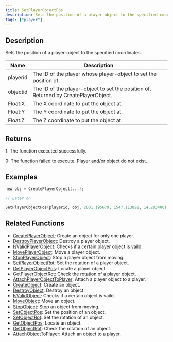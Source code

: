 ```yaml
---
title: SetPlayerObjectPos
description: Sets the position of a player-object to the specified coordinates.
tags: ["player"]
---
```


## Description

Sets the position of a player-object to the specified coordinates.

| Name     | Description                                                                         |
| -------- | ----------------------------------------------------------------------------------- |
| playerid | The ID of the player whose player-object to set the position of.                    |
| objectid | The ID of the player-object to set the position of. Returned by CreatePlayerObject. |
| Float:X  | The X coordinate to put the object at.                                              |
| Float:Y  | The Y coordinate to put the object at.                                              |
| Float:Z  | The Z coordinate to put the object at.                                              |

## Returns

1: The function executed successfully.

0: The function failed to execute. Player and/or object do not exist.

## Examples

```c
new obj = CreatePlayerObject(...);

// Later on

SetPlayerObjectPos(playerid, obj, 2001.195679, 1547.113892, 14.283400);
```

## Related Functions

- [CreatePlayerObject](CreatePlayerObject): Create an object for only one player.
- [DestroyPlayerObject](DestroyPlayerObject): Destroy a player object.
- [IsValidPlayerObject](IsValidPlayerObject): Checks if a certain player object is vaild.
- [MovePlayerObject](MovePlayerObject): Move a player object.
- [StopPlayerObject](StopPlayerObject): Stop a player object from moving.
- [SetPlayerObjectRot](SetPlayerObjectRot): Set the rotation of a player object.
- [GetPlayerObjectPos](GetPlayerObjectPos): Locate a player object.
- [GetPlayerObjectRot](GetPlayerObjectRot): Check the rotation of a player object.
- [AttachPlayerObjectToPlayer](AttachPlayerObjectToPlayer): Attach a player object to a player.
- [CreateObject](CreateObject): Create an object.
- [DestroyObject](DestroyObject): Destroy an object.
- [IsValidObject](IsValidObject): Checks if a certain object is vaild.
- [MoveObject](MoveObject): Move an object.
- [StopObject](StopObject): Stop an object from moving.
- [SetObjectPos](SetObjectPos): Set the position of an object.
- [SetObjectRot](SetObjectRot): Set the rotation of an object.
- [GetObjectPos](GetObjectPos): Locate an object.
- [GetObjectRot](GetObjectRot): Check the rotation of an object.
- [AttachObjectToPlayer](AttachObjectToPlayer): Attach an object to a player.
